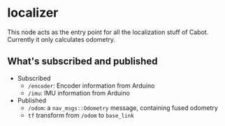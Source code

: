 # localizer

This node acts as the entry point for all the localization stuff of Cabot. Currently it only calculates odometry.

## What's subscribed and published

- Subscribed
    - `/encoder`: Encoder information from Arduino
    - `/imu`: IMU information from Arduino
- Published
    - `/odom`: a `nav_msgs::Odometry` message, containing fused odometry
    - `tf` transform from `/odom` to `base_link`